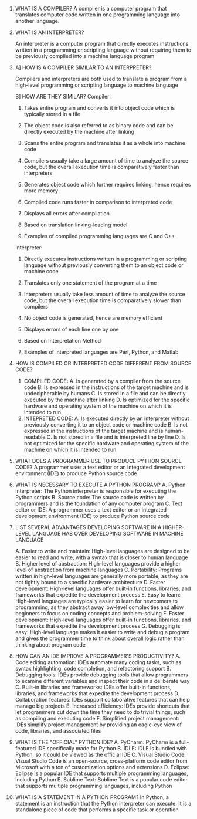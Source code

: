 1. WHAT IS A COMPILER?
   A compiler is a computer program that translates computer code written in one programming language into another language.

2. WHAT IS AN INTERPRETER?

   An interpreter is a computer program that directly executes instructions written in a programming or scripting language without requiring them to be previously compiled into a machine language program

3. A] HOW IS A COMPILER SIMILAR TO AN INTERPRETER?

      Compilers and interpreters are both used to translate a program from a high-level programming or scripting language to machine language

   B] HOW ARE THEY SIMILAR?
      Compiler:
      1. Takes entire program and converts it into object code which is typically stored in a file

      2. The object code is also referred to as binary code and can be directly executed by the machine after linking
      
      3. Scans the entire program and translates it as a whole into machine code

      4. Compilers usually take a large amount of time to analyze the source code, but the overall execution time is comparatively faster than interpreters

      5. Generates object code which further requires linking, hence requires more memory

      6. Compiled code runs faster in comparison to interpreted code
      
      7. Displays all errors after compilation
      
      8. Based on translation linking-loading model

      9. Examples of compiled programming languages are C and C++

      Interpreter:
      1. Directly executes instructions written in a programming or scripting language without previously converting them to an object code or machine code

      2. Translates only one statement of the program at a time

      3. Interpreters usually take less amount of time to analyze the source code, but the overall execution time is comparatively slower than compilers

      4. No object code is generated, hence are memory efficient

      5. Displays errors of each line one by one

      6. Based on Interpretation Method

      7. Examples of interpreted languages are Perl, Python, and Matlab


4. HOW IS COMPILED OR INTERPRETED CODE DIFFERENT FROM SOURCE CODE?
   1. COMPILED CODE:
      A. Is generated by a compiler from the source code
      B. Is expressed in the instructions of the target machine and is undecipherable by humans
      C. Is stored in a file and can be directly executed by the machine after linking
      D. Is optimized for the specific hardware and operating system of the machine on which it is intended to run
   2. INTEPRETED CODE:
      A. Is executed directly by an interpreter without previously converting it to an object code or machine code
      B. Is not expressed in the instructions of the target machine and is human-readable
      C. Is not stored in a file and is interpreted line by line
      D. Is not optimized for the specific hardware and operating system of the machine on which it is intended to run

5. WHAT DOES A PROGRAMMER USE TO PRODUCE PYTHON SOURCE CODE?
   A programmer uses a text editor or an integrated development environment (IDE) to produce Python source code

6. WHAT IS NECESSARY TO EXECUTE A PYTHON PROGRAM?
   A. Python interpreter: The Python interpreter is responsible for executing the Python scripts
   B. Source code: The source code is written by programmers and is the foundation of any computer program
   C. Text editor or IDE: A programmer uses a text editor or an integrated development environment (IDE) to produce Python source code

 7. LIST SEVERAL ADVANTAGES DEVELOPING SOFTWARE IN A HIGHER-LEVEL LANGUAGE HAS OVER DEVELOPING SOFTWARE IN MACHINE LANGUAGE

    A. Easier to write and maintain: High-level languages are designed to be easier to read and write, with a syntax that is closer to human language
    B. Higher level of abstraction: High-level languages provide a higher level of abstraction from machine languages
    C. Portability: Programs written in high-level languages are generally more portable, as they are not tightly bound to a specific hardware architecture
    D. Faster development: High-level languages offer built-in functions, libraries, and frameworks that expedite the development process
    E. Easy to learn: High-level languages are typically easier to learn for newcomers to programming, as they abstract away low-level complexities and allow beginners to focus on coding concepts and problem-solving
    F. Faster development: High-level languages offer built-in functions, libraries, and frameworks that expedite the development process
    G. Debugging is easy: High-level language makes it easier to write and debug a program and gives the programmer time to think about overall logic rather than thinking about program code


8. HOW CAN AN IDE IMPROVE A PROGRAMMER'S PRODUCTIVITY?
   A. Code editing automation: IDEs automate many coding tasks, such as syntax highlighting, code completion, and refactoring support
   B. Debugging tools: IDEs provide debugging tools that allow programmers to examine different variables and inspect their code in a deliberate way
   C. Built-in libraries and frameworks: IDEs offer built-in functions, libraries, and frameworks that expedite the development process
   D. Collaboration features: IDEs support collaborative features that can help manage big projects
   E. Increased efficiency: IDEs provide shortcuts that let programmers cut down the time they need to do trivial things, such as compiling and executing code
   F. Simplified project management: IDEs simplify project management by providing an eagle-eye view of code, libraries, and associated files

9. WHAT IS THE "OFFICIAL" PYTHON IDE?
   A. PyCharm: PyCharm is a full-featured IDE specifically made for Python
   B. IDLE: IDLE is bundled with Python, so it could be viewed as the official IDE
   C. Visual Studio Code: Visual Studio Code is an open-source, cross-platform code editor from Microsoft with a ton of customization options and extensions
   D. Eclipse: Eclipse is a popular IDE that supports multiple programming languages, including Python
   E. Sublime Text: Sublime Text is a popular code editor that supports multiple programming languages, including Python

10. WHAT IS A STATEMENT IN A PYTHON PROGRAM?
    In Python, a statement is an instruction that the Python interpreter can execute. It is a standalone piece of code that performs a specific task or operation